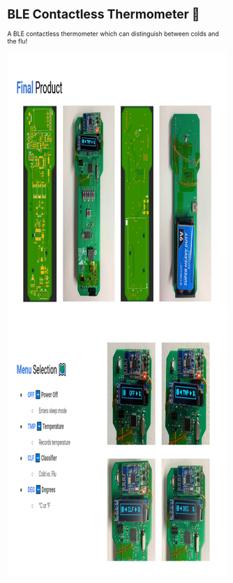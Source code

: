 # BLE Contactless Thermometer 🤒
A BLE contactless thermometer which can distinguish between colds and the flu!

<img src="/img/final.png" width="1200px" height="600px">

<img src="/img/menu.png" width="1200px" height="600px">
